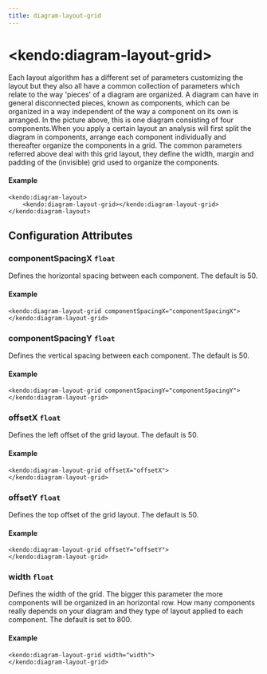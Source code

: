 ```yaml
---
title: diagram-layout-grid
---
```


# \<kendo:diagram-layout-grid\>

Each layout algorithm has a different set of parameters customizing the layout but they also all have a common collection of parameters which relate to the way 'pieces' of a diagram are organized.
A diagram can have in general disconnected pieces, known as components, which can be organized in a way independent of the way a component on its own is arranged. In the picture above, this is one diagram consisting of four components.When you apply a certain layout an analysis will first split the diagram in components, arrange each component individually and thereafter organize the components in a grid. The common parameters referred above deal with this grid layout, they define the width, margin and padding of the (invisible) grid used to organize the components.

#### Example
    <kendo:diagram-layout>
        <kendo:diagram-layout-grid></kendo:diagram-layout-grid>
    </kendo:diagram-layout>

## Configuration Attributes

### componentSpacingX `float`

Defines the horizontal spacing between each component. The default is 50.

#### Example
    <kendo:diagram-layout-grid componentSpacingX="componentSpacingX">
    </kendo:diagram-layout-grid>

### componentSpacingY `float`

Defines the vertical spacing between each component. The default is 50.

#### Example
    <kendo:diagram-layout-grid componentSpacingY="componentSpacingY">
    </kendo:diagram-layout-grid>

### offsetX `float`

Defines the left offset of the grid layout. The default is 50.

#### Example
    <kendo:diagram-layout-grid offsetX="offsetX">
    </kendo:diagram-layout-grid>

### offsetY `float`

Defines the top offset of the grid layout. The default is 50.

#### Example
    <kendo:diagram-layout-grid offsetY="offsetY">
    </kendo:diagram-layout-grid>

### width `float`

Defines the width of the grid. The bigger this parameter the more components will be organized in an horizontal row. How many components really depends on your diagram and they type of layout applied to each component. The default is set to 800.

#### Example
    <kendo:diagram-layout-grid width="width">
    </kendo:diagram-layout-grid>

